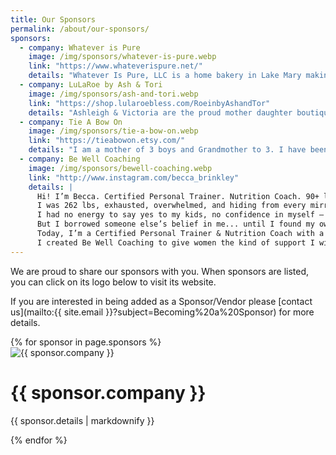 ```yaml
---
title: Our Sponsors
permalink: /about/our-sponsors/
sponsors:
  - company: Whatever is Pure
    image: /img/sponsors/whatever-is-pure.webp
    link: "https://www.whateverispure.net/"
    details: "Whatever Is Pure, LLC is a home bakery in Lake Mary making delicious organic chemical-free breads and skin care products. Everything is made to order. Bread can be healthy and nutritious! I mill the flour at home so there are no chemicals involved and all the nutrients are preserved. Wheat naturally has a lot of fiber, protein and B-complex vitamins but they are lost in the process of making flour in factories. Skin care should be helping your skin, not destroying it. I battled eczema and skin allergies for years. My lotion, deodorant, laundry soap and lip balm soothe skin, heal small cuts and (along with an anti-inflammatory and chemical free diet) took away the eczema."
  - company: LuLaRoe by Ash & Tori
    image: /img/sponsors/ash-and-tori.webp
    link: "https://shop.lularoebless.com/RoeinbyAshandTor"
    details: "Ashleigh & Victoria are the proud mother daughter boutique business owners of LuLaRoe by Ash & Tori. We offer a wide range of sizes from XXS-3XL for women and sizes 2-12 for kids and we carry styles that ladies of all shapes, sizes, and ages can love. One of our greatest passions is working as personal stylists—helping women feel beautiful in their own skin and confident in what they wear. Over 9 years, we have built strong relationships with our community by focusing on quality, affordability, and personalized service. Fashion is more than just clothing—it's about expression, empowerment, and feeling good from the inside out, and our goal has always been to make that experience accessible to every woman who walks into our boutique. We carry tops, dresses, kimonos, cardigans, shorts, skorts, dress pants, a fitness collection, buttery soft leggings, and more. We host monthly Open Houses, offer private in-person shopping appointments to try on LuLaRoe, and we ship across the United States. We would be honored to meet you and help you find styles you love!"
  - company: Tie A Bow On
    image: /img/sponsors/tie-a-bow-on.webp
    link: "https://tieabowon.etsy.com/"
    details: "I am a mother of 3 boys and Grandmother to 3. I have been making bows for over  12 years now. I have been a Vendor at BFAW since Fall of 2015. I love BFAW and seeing so many repeat customers and watching their children grow up. All my bows are handmade by me."
  - company: Be Well Coaching
    image: /img/sponsors/bewell-coaching.webp
    link: "http://www.instagram.com/becca_brinkley"
    details: |
      Hi! I’m Becca. Certified Personal Trainer. Nutrition Coach. 90+ lb lost. Coach for women ready to feel strong again.
      I was 262 lbs, exhausted, overwhelmed, and hiding from every mirror & public activity.
      I had no energy to say yes to my kids, no confidence in myself — and no idea how to start.
      But I borrowed someone else’s belief in me... until I found my own.
      Today, I’m a Certified Personal Trainer & Nutrition Coach with a thriving garage gym right here in Casselberry (literal dream come true!), and I’ve helped dozens of women ditch the all-or-nothing thinking and finally find what works.
      I created Be Well Coaching to give women the kind of support I wish I had — not just accountability, but compassion, honesty, and a real relationship.
---
```


We are proud to share our sponsors with you. When sponsors are listed, you can click on its logo below to visit its website.

If you are interested in being added as a Sponsor/Vendor please [contact us](mailto:{{ site.email }}?subject=Becoming%20a%20Sponsor) for more details.

<div class="container">
  <div class="row row-cols-md-2">
    {% for sponsor in page.sponsors %}
    <div class="p-2">
      <div class="card col">
        <a href="{{ sponsor.link }}" target="_blank" style="text-decoration:none">
          <img src="{{ sponsor.image }}" class="card-img-top" alt="{{ sponsor.company }}">
        </a>
        <div class="card-body">
          <h1 class="card-title">
            <a href="{{ sponsor.link }}" target="_blank" style="text-decoration:none">{{ sponsor.company }}</a>
          </h1>
          <p class="card-text" style="text-align: justify">{{ sponsor.details | markdownify }}</p>
        </div>
      </div>
    </div>
    {% endfor %}
  </div>
</div>
